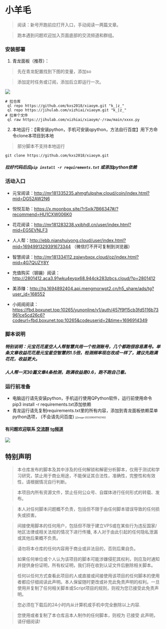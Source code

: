 # 小羊毛

> 阅读：新号开跑前应打开入口，手动阅读一两篇文章。

> 跑本遇到问题欢迎加入页面底部的交流频道和群组。

### 安装部署
1. 青龙面板（推荐）：
> 先在青龙配置找到下图的变量，添加so

> 添加定时任务或订阅，添加后立即运行一次。

![](https://i.ibb.co/0Z4knth/20-56-05-ff7173b0dbe5fe001f203af49adc6d8b-04f041701.png)
```
# 拉仓库
 ql repo https://github.com/kxs2018/xiaoym.git "k_|z_"
 ql repo https://jihulab.com/xizhiai/xiaoym.git "k_|z_"
# 拉单个文件
 ql raw https://jihulab.com/xizhiai/xiaoym/-/raw/main/xxxx.py
```
2. 本地运行：【需安装python，手机可安装qpython，方法自行百度】用下方命令clone本项目到本地
> 部分脚本不支持本地运行
```
git clone https://github.com/kxs2018/xiaoym.git
```

##### 拉好代码后应`pip install -r requirements.txt` 或添加python依赖

### 活动入口

- 元宝阅读：http://mr181335235.ahmgfulpshw.cloud/coin/index.html?mid=DG52AW2N6 

- 悦悦互助：https://x.moonbox.site/?rSxik7B66347#/?recommend=HU1CXW006K0

- 花花阅读：http://mr181283238.yxjbhdl.cn/user/index.html?mid=EG5EVNLF3
  
- 人人帮：http://ebb.nianshuiyong.cloud/user/index.html?mid=1694991329391673344 （微信打不开可复制到浏览器）
  
- 智慧阅读：http://mr181334112.zqjwvbxox.cloud/oz/index.html?mid=4G7QUZY8Y

- 充值购买（钢镚）阅读：http://2801412.aca3.91wku4eypx68.944ck283zbcs.cloud/?p=2801412

- 美添赚：http://tg.1694892404.api.mengmorwpt2.cn/h5_share/ads/tg?user_id=168552

- 小阅阅阅读：https://fbd.boxunet.top:10265/yunonline/v1/auth/457f9f15cb3fd5116b73961ce5cd26c6?codeurl=fbd.boxunet.top:10265&codeuserid=2&time=1696914349

### 脚本说明
##### 特别说明：元宝花花星空人人帮智慧共用一个检测账号，几个都跑很容易黑号。单条文章收益花花是元宝星空智慧的1.5倍，检测频率现在改成一样了，建议先跑满花花，收益更大。
##### 人人帮一天30篇文章4条检测，跑满收益是0.6，跑不跑自己看。


### 运行前准备

- 电脑运行请先安装python，手机运行使用QPython软件，运行前使用命令pip3 install -r requirements.txt添加依赖
- 青龙运行请先复制requirements.txt里的所有内容，添加到青龙面板依赖菜单python选项，
  (不会请先问百度)
  <img src="https://i.ibb.co/YkvPSfw/11-14-22-1a2c3190414bbb47831b867cdc7974e8-508d11540.png" alt="image-20230904111421402" style="zoom:50%;" />

#### 有问题欢迎联系 [交流群](https://t.me/+cNiIXWDt0QM2N2Fl)    [tg频道](https://t.me/+uyR92pduL3RiNzc1) 

![](https://i.ibb.co/ZhPQBTt/23-31-26-439dc347ab44862bdff1da0c4ca9fe90-a3830b2e7.png)

## 特别声明
> 本仓库发布的脚本及其中涉及的任何解锁和解密分析脚本，仅用于测试和学习研究，禁止用于商业用途，不能保证其合法性，准确性，完整性和有效性，请根据情况自行判断。

> 本项目内所有资源文件，禁止任何公众号、自媒体进行任何形式的转载、发布。

> 本人对任何脚本问题概不负责，包括但不限于由任何脚本错误导致的任何损失或损害。

> 间接使用脚本的任何用户，包括但不限于建立VPS或在某些行为违反国家/地区法律或相关法规的情况下进行传播, 本人对于由此引起的任何隐私泄漏或其他后果概不负责。

> 请勿将本仓库的任何内容用于商业或非法目的，否则后果自负。

> 如果任何单位或个人认为该项目的脚本可能涉嫌侵犯其权利，则应及时通知并提供身份证明，所有权证明，我们将在收到认证文件后删除相关脚本。

> 任何以任何方式查看此项目的人或直接或间接使用该项目的任何脚本的使用者都应仔细阅读此声明。本人保留随时更改或补充此免责声明的权利。一旦使用并复制了任何相关脚本或Script项目的规则，则视为您已接受此免责声明。

> 您必须在下载后的24小时内从计算机或手机中完全删除以上内容.

> 您使用或者复制了本仓库且本人制作的任何脚本，则视为 已接受 此声明，请仔细阅读!

